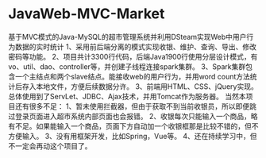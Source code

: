 # JavaWeb-MVC-Market
基于MVC模式的Java-MySQL的超市管理系统并利用DSteam实现Web中用户行为数据的实时统计
1、采用前后端分离的模式实现收银、维护、查询、导出、修改密码等功能。
2、项目共计3300行代码，后端Java1900行使用分层设计模式，有vo、util、dao、controller等，并创建子线程连接spark集群。
3、Spark集群包含一个主结点和两个slave结点。能接收web的用户行为，并用word count方法统计后存入本地文件，方便后续数据分许。
3、前端用HTML、CSS、jQuery实现。总体使用到了ServLet、JDBC、Ajax技术，并用Tomcat作为服务器。
当然本项目还有很多不足：
1、暂未使用拦截器，但由于获取不到当前收银员，所以即便跳过登录页面进入超市系统内部页面也会报错。
2、收银每次只能输入一个商品，略有不足。如果能输入一个商品，页面下方自动加一个收银框那是比较不错的，但不方便输入。
3、没有用框架开发，比如Spring，Vue等。
4、还在持续学习中，但不一定会再动这个项目了。
